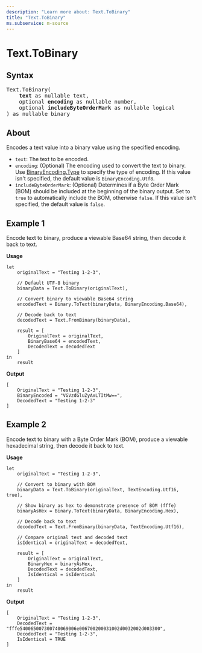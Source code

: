 ```yaml
---
description: "Learn more about: Text.ToBinary"
title: "Text.ToBinary"
ms.subservice: m-source
---
```

# Text.ToBinary

## Syntax

<pre>
Text.ToBinary(
    <b>text</b> as nullable text,
    optional <b>encoding</b> as nullable number,
    optional <b>includeByteOrderMark</b> as nullable logical
) as nullable binary
</pre>

## About

Encodes a text value into a binary value using the specified encoding.

* `text`: The text to be encoded.
* `encoding`: (Optional) The encoding used to convert the text to binary. Use [BinaryEncoding.Type](binaryencoding-type.md) to specify the type of encoding. If this value isn't specified, the default value is `BinaryEncoding.Utf8`.
* `includeByteOrderMark`: (Optional) Determines if a Byte Order Mark (BOM) should be included at the beginning of the binary output. Set to `true` to automatically include the BOM, otherwise `false`. If this value isn't specified, the default value is `false`.

## Example 1

Encode text to binary, produce a viewable Base64 string, then decode it back to text.

**Usage**

```powerquery-m
let
    originalText = "Testing 1-2-3",

    // Default UTF-8 binary
    binaryData = Text.ToBinary(originalText),

    // Convert binary to viewable Base64 string
    encodedText = Binary.ToText(binaryData, BinaryEncoding.Base64),

    // Decode back to text
    decodedText = Text.FromBinary(binaryData),

    result = [
        OriginalText = originalText,
        BinaryBase64 = encodedText,
        DecodedText = decodedText
    ]
in
    result
```

**Output**

```powerquery-m
[
    OriginalText = "Testing 1-2-3",
    BinaryEncoded = "VGVzdGluZyAxLTItMw==",
    DecodedText = "Testing 1-2-3"
]
```

## Example 2

Encode text to binary with a Byte Order Mark (BOM), produce a viewable hexadecimal string, then decode it back to text.

**Usage**


```powerquery-m
let
    originalText = "Testing 1-2-3",

    // Convert to binary with BOM
    binaryData = Text.ToBinary(originalText, TextEncoding.Utf16, true),

    // Show binary as hex to demonstrate presence of BOM (fffe)
    binaryAsHex = Binary.ToText(binaryData, BinaryEncoding.Hex),

    // Decode back to text
    decodedText = Text.FromBinary(binaryData, TextEncoding.Utf16),

    // Compare original text and decoded text
    isIdentical = originalText = decodedText,

    result = [
        OriginalText = originalText,
        BinaryHex = binaryAsHex,
        DecodedText = decodedText,
        IsIdentical = isIdentical
    ]
in
    result
```

**Output**

```powerquery-m
[
    OriginalText = "Testing 1-2-3", 
    DecodedText = "fffe540065007300740069006e006700200031002d0032002d003300",
    DecodedText = "Testing 1-2-3", 
    IsIdentical = TRUE 
]
```
